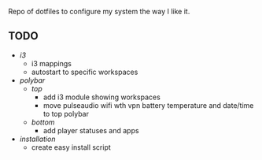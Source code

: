 Repo of dotfiles to configure my system the way I like it.


## TODO
+ _i3_
	+ i3 mappings
	+ autostart to specific workspaces
+ _polybar_
	+ *top*
		+ add i3 module showing workspaces
		+ move pulseaudio wifi wth vpn battery temperature and date/time to top polybar
	+ *bottom*
		+ add player statuses and apps
+ _installation_
	+ create easy install script

